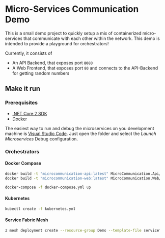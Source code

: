 # Micro-Services Communication Demo

This is a small demo project to quickly setup a mix of containerized micro-services that communicate with each other within the network. This demo is intended to provide a playground for orchestrators!

Currently, it consists of

- An API Backend, that exposes port `8080`
- A Web Frontend, that exposes port `80` and connects to the API-Backend for getting random numbers

## Make it run

### Prerequisites

- [.NET Core 2 SDK](https://dotnet.microsoft.com/download)
- [Docker](https://www.docker.com/products/docker-desktop)

The easiest way to run and debug the microservices on you development machine is [Visual Studio Code](). Just open the folder and select the *Launch Microservices* Debug configuration.

### Orchestrators

#### Docker Compose

```bash
docker build -t "microcommunication-api:latest" MicroCommunication.Api/
docker build -t "microcommunication-web:latest" MicroCommunication.Web/

docker-compose -f docker-compose.yml up
```

#### Kubernetes

```bash
kubectl create -f kubernetes.yml
```

#### Service Fabric Mesh

```bash
z mesh deployment create --resource-group Demo --template-file servicefabric-mesh.json
```
